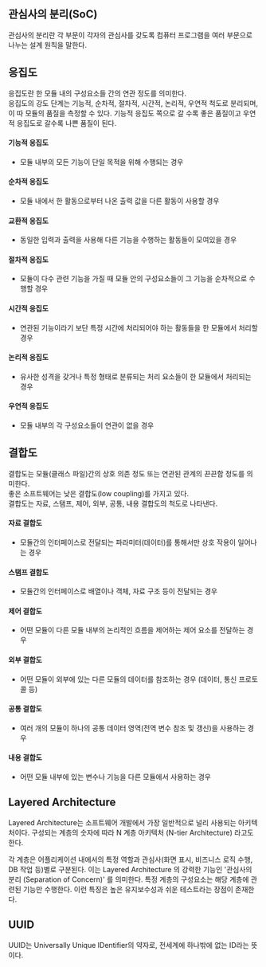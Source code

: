 ## 관심사의 분리(SoC)

관심사의 분리란 각 부문이 각자의 관심사를 갖도록 컴퓨터 프로그램을 여러 부문으로 나누는 설계 원칙을 말한다.

## 응집도

응집도란 한 모듈 내의 구성요소들 간의 연관 정도를 의미한다.   
응집도의 강도 단계는 기능적, 순차적, 절차적, 시간적, 논리적, 우연적 척도로 분리되며, 이 따 모듈의 품질을 측정할 수 있다. 기능적 응집도 쪽으로 갈 수록 좋은 품질이고 우연적 응집도로 갈수록 나쁜 품질이 된다.   

#### 기능적 응집도

- 모듈 내부의 모든 기능이 단일 목적을 위해 수행되는 경우

#### 순차적 응집도

- 모듈 내에서 한 활동으로부터 나온 출력 값을 다른 활동이 사용할 경우

#### 교환적 응집도

- 동일한 입력과 출력을 사용해 다른 기능을 수행하는 활동들이 모여있을 경우

#### 절차적 응집도

- 모듈이 다수 관련 기능을 가질 때 모듈 안의 구성요소들이 그 기능을 순차적으로 수행할 경우

#### 시간적 응집도

- 연관된 기능이라기 보단 특정 시간에 처리되어야 하는 활동들을 한 모듈에서 처리할 경우

#### 논리적 응집도

- 유사한 성격을 갖거나 특정 형태로 분류되는 처리 요소들이 한 모듈에서 처리되는 경우

#### 우연적 응집도

- 모듈 내부의 각 구성요소들이 연관이 없을 경우

## 결합도

결합도는 모듈(클래스 파일)간의 상호 의존 정도 또는 연관된 관계의 끈끈함 정도를 의미한다.   
좋은 소프트웨어는 낮은 결합도(low coupling)를 가지고 있다.   
결합도는 자료, 스탬프, 제어, 외부, 공통, 내용 결합도의 척도로 나타낸다.   

#### 자료 결합도

- 모듈간의 인터페이스로 전달되는 파라미터(데이터)를 통해서만 상호 작용이 일어나는 경우

#### 스탬프 결합도

- 모듈간의 인터페이스로 배열이나 객체, 자료 구조 등이 전달되는 경우

#### 제어 결합도

- 어떤 모듈이 다른 모듈 내부의 논리적인 흐름을 제어하는 제어 요소를 전달하는 경우

#### 외부 결합도

- 어떤 모듈이 외부에 있는 다른 모듈의 데이터를 참조하는 경우 (데이터, 통신 프로토콜 등)

#### 공통 결합도

- 여러 개의 모듈이 하나의 공통 데이터 영역(전역 변수 참조 및 갱신)을 사용하는 경우

#### 내용 결합도

- 어떤 모듈 내부에 있는 변수나 기능을 다른 모듈에서 사용하는 경우

## Layered Architecture

Layered Architecture는 소프트웨어 개발에서 가장 일반적으로 널리 사용되는 아키텍처이다. 구성되는 계층의 숫자에 따라 N 계층 아키텍처 (N-tier Architecture) 라고도 한다.

각 계층은 어플리케이션 내에서의 특정 역할과 관심사(화면 표시, 비즈니스 로직 수행, DB 작업 등)별로 구분된다. 이는 Layered Architecture 의 강력한 기능인 '관심사의 분리 (Separation of Concern)' 를 의미한다. 특정 계층의 구성요소는 해당 계층에 관련된 기능만 수행한다. 이런 특징은 높은 유지보수성과 쉬운 테스트라는 장점이 존재한다.

## UUID

UUID는 Universally Unique IDentifier의 약자로, 전세계에 하나밖에 없는 ID라는 뜻이다.
